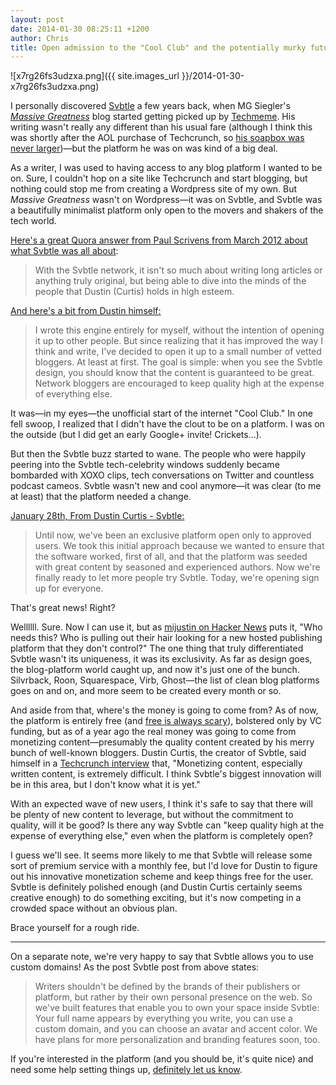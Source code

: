 ```yaml
---
layout: post
date: 2014-01-30 08:25:11 +1200
author: Chris
title: Open admission to the "Cool Club" and the potentially murky future of Svbtle
---
```


![x7rg26fs3udzxa.png]({{ site.images_url }}/2014-01-30-x7rg26fs3udzxa.png)

<!-- excerpt -->

I personally discovered [Svbtle](https://svbtle.com/) a few years back, when MG Siegler's [*Massive Greatness*](http://massivegreatness.com/) blog started getting picked up by [Techmeme](http://techmeme.com/). His writing wasn't really any different than his usual fare (although I think this was shortly after the AOL purchase of Techcrunch, so [his soapbox was never larger](http://techcrunch.com/2011/09/06/the-end/))—but the platform he was on was kind of a big deal.

As a writer, I was used to having access to any blog platform I wanted to be on. Sure, I couldn't hop on a site like Techcrunch and start blogging, but nothing could stop me from creating a Wordpress site of my own. But *Massive Greatness* wasn't on Wordpress—it was on Svbtle, and Svbtle was a beautifully minimalist platform only open to the movers and shakers of the tech world.

<!-- /excerpt -->

[Here's a great Quora answer from Paul Scrivens from March 2012 about what Svbtle was all about](http://www.quora.com/Svbtle/What-is-Svbtle-all-about):

> With the Svbtle network, it isn't so much about writing long articles or anything truly original, but being able to dive into the minds of the people that Dustin (Curtis) holds in high esteem.

[And here's a bit from Dustin himself:](http://dcurt.is/codename-svbtle)

> I wrote this engine entirely for myself, without the intention of opening it up to other people. But since realizing that it has improved the way I think and write, I've decided to open it up to a small number of vetted bloggers. At least at first. The goal is simple: when you see the Svbtle design, you should know that the content is guaranteed to be great. Network bloggers are encouraged to keep quality high at the expense of everything else. 

It was—in my eyes—the unofficial start of the internet "Cool Club." In one fell swoop, I realized that I didn't have the clout to be on a platform. I was on the outside (but I did get an early Google+ invite! Crickets...).

But then the Svbtle buzz started to wane. The people who were happily peering into the Svbtle tech-celebrity windows suddenly became bombarded with XOXO clips, tech conversations on Twitter and countless podcast cameos. Svbtle wasn't new and cool anymore—it was clear (to me at least) that the platform needed a change.

[January 28th, From Dustin Curtis - Svbtle:](http://blog.svbtle.com/open-for-everyone)

> Until now, we've been an exclusive platform open only to approved users. We took this initial approach because we wanted to ensure that the software worked, first of all, and that the platform was seeded with great content by seasoned and experienced authors. Now we're finally ready to let more people try Svbtle. Today, we're opening sign up for everyone.

That's great news! Right?

Wellllll. Sure. Now I can use it, but as [mijustin on Hacker News](https://news.ycombinator.com/user?id=mijustin) puts it, "Who needs this? Who is pulling out their hair looking for a new hosted publishing platform that they don't control?" The one thing that truly differentiated Svbtle wasn't its uniqueness, it was its exclusivity. As far as design goes, the blog-platform world caught up, and now it's just one of the bunch. Silvrback, Roon, Squarespace, Virb, Ghost—the list of clean blog platforms goes on and on, and more seem to be created every month or so. 

And aside from that, where's the money is going to come from? As of now, the platform is entirely free (and [free is always scary](http://www.information-age.com/technology/security/1290603/facebook-is-%22deliberately-killing-privacy%22-says-schneier)), bolstered only by VC funding, but as of a year ago the real money was going to come from monetizing content—presumably the quality content created by his merry bunch of well-known bloggers. Dustin Curtis, the creator of Svbtle, said himself in a [Techcrunch interview](http://techcrunch.com/2013/01/08/with-funding-for-svbtle-dustin-curtis-wants-to-build-a-business-in-long-form-online-content/) that, "Monetizing content, especially written content, is extremely difficult. I think Svbtle's biggest innovation will be in this area, but I don't know what it is yet."

With an expected wave of new users, I think it's safe to say that there will be plenty of new content to leverage, but without the commitment to quality, will it be good? Is there any way Svbtle can "keep quality high at the expense of everything else," even when the platform is completely open?

I guess we'll see. It seems more likely to me that Svbtle will release some sort of premium service with a monthly fee, but I'd love for Dustin to figure out his innovative monetization scheme and keep things free for the user. Svbtle is definitely polished enough (and Dustin Curtis certainly seems creative enough) to do something exciting, but it's now competing in a crowded space without an obvious plan. 

Brace yourself for a rough ride.

***

On a separate note, we're very happy to say that Svbtle allows you to use custom domains! As the post Svbtle post from above states:

> Writers shouldn't be defined by the brands of their publishers or platform, but rather by their own personal presence on the web. So we've built features that enable you to own your space inside Svbtle: Your full name appears by everything you write, you can use a custom domain, and you can choose an avatar and accent color. We have plans for more personalization and branding features soon, too.

If you're interested in the platform (and you should be, it's quite nice) and need some help setting things up, [definitely let us know](https://iwantmyname.com/support).
